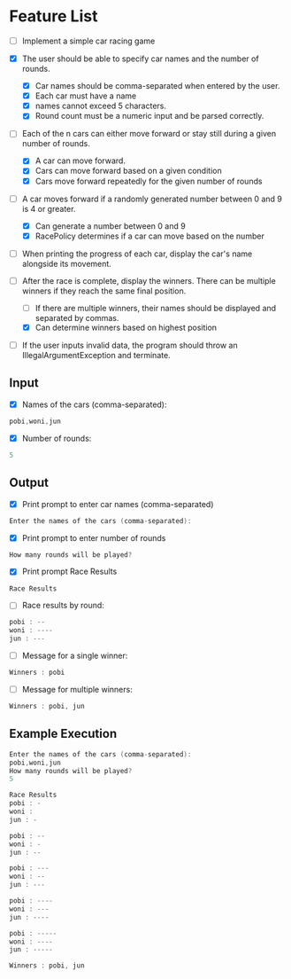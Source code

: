 # Feature List

- [ ] Implement a simple car racing game

- [x] The user should be able to specify car names and the number of rounds.
  - [x] Car names should be comma-separated when entered by the user.
  - [x] Each car must have a name
  - [x] names cannot exceed 5 characters.
  - [x] Round count must be a numeric input and be parsed correctly.
- [ ] Each of the n cars can either move forward or stay still during a given number of rounds.
  - [x] A car can move forward.
  - [x] Cars can move forward based on a given condition
  - [x] Cars move forward repeatedly for the given number of rounds
- [ ] A car moves forward if a randomly generated number between 0 and 9 is 4 or greater.
  - [x] Can generate a number between 0 and 9
  - [x] RacePolicy determines if a car can move based on the number
- [ ] When printing the progress of each car, display the car's name alongside its movement.
- [ ] After the race is complete, display the winners. There can be multiple winners if they reach the same final position.
  - [ ] If there are multiple winners, their names should be displayed and separated by commas.
  - [x] Can determine winners based on highest position
- [ ] If the user inputs invalid data, the program should throw an IllegalArgumentException and terminate.

## Input

- [x] Names of the cars (comma-separated):
```kotlin
pobi,woni,jun
```

- [x] Number of rounds:
```kotlin
5
```
## Output

- [x] Print prompt to enter car names (comma-separated)
```kotlin
Enter the names of the cars (comma-separated):
```

- [x] Print prompt to enter number of rounds
```kotlin
How many rounds will be played?
```

- [x] Print prompt Race Results
```kotlin
Race Results
```

- [ ] Race results by round:
```kotlin
pobi : --
woni : ----
jun : ---
```

- [ ] Message for a single winner:
```kotlin
Winners : pobi
```

- [ ] Message for multiple winners:
```kotlin
Winners : pobi, jun
```

## Example Execution

```kotlin
Enter the names of the cars (comma-separated):
pobi,woni,jun
How many rounds will be played?
5

Race Results
pobi : -
woni : 
jun : -

pobi : --
woni : -
jun : --

pobi : ---
woni : --
jun : ---

pobi : ----
woni : ---
jun : ----

pobi : -----
woni : ----
jun : -----

Winners : pobi, jun
```




